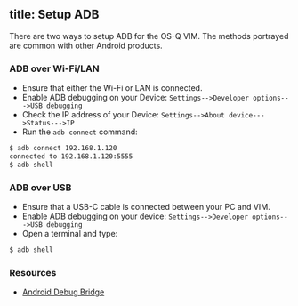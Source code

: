 title: Setup ADB
---

There are two ways to setup ADB for the OS-Q VIM. The methods portrayed are common with other Android products.


### ADB over Wi-Fi/LAN 
* Ensure that either the Wi-Fi or LAN is connected.
* Enable ADB debugging on your Device: `Settings-->Developer options--->USB debugging`
* Check the IP address of your Device: `Settings-->About device--->Status--->IP`
* Run the `adb connect` command:
```sh
$ adb connect 192.168.1.120
connected to 192.168.1.120:5555
$ adb shell
```


### ADB over USB
* Ensure that a USB-C cable is connected between your PC and VIM.
* Enable ADB debugging on your device: `Settings-->Developer options--->USB debugging`
* Open a terminal and type:
```sh
$ adb shell
```


### Resources
* [Android Debug Bridge](https://developer.android.com/studio/command-line/adb.html)
